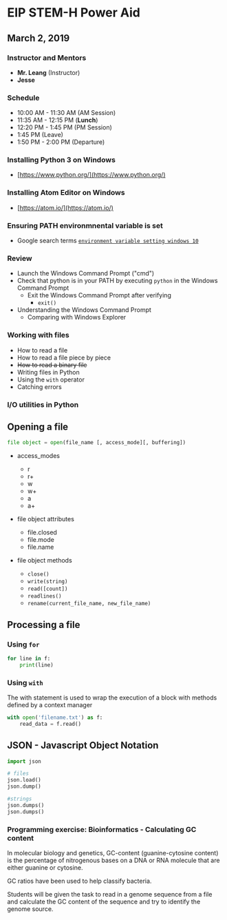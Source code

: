 # EIP STEM-H Power Aid
## March 2, 2019

### Instructor and Mentors

*  **Mr. Leang** (Instructor) 
*  **Jesse**

### Schedule

*  10:00 AM - 11:30 AM (AM Session)
*  11:35 AM - 12:15 PM (**Lunch**)
*  12:20 PM - 1:45 PM (PM Session)
*  1:45 PM (Leave)
*  1:50 PM - 2:00 PM (Departure)

### Installing Python 3 on Windows
  * [https://www.python.org/](https://www.python.org/)

### Installing Atom Editor on Windows
  *  [https://atom.io/](https://atom.io/)

### Ensuring PATH environmnental variable is set
  * Google search terms [`environment variable setting windows 10`](https://www.google.com/search?num=100&q=environment+variable+setting+windows+10&spell=1&sa=X&ved=0ahUKEwjBhdSXq_3eAhXCo4MKHXdDBW8QBQgpKAA&biw=954&bih=1022)

### Review

  *  Launch the Windows Command Prompt ("cmd")
  *  Check that python is in your PATH by executing `python` in the Windows Command Prompt
     *  Exit the Windows Command Prompt after verifying
         * `exit()`
  *  Understanding the Windows Command Prompt
     *  Comparing with Windows Explorer

### Working with files

  *  How to read a file
  *  How to read a file piece by piece
  *  ~~How to read a binary file~~
  *  Writing files in Python
  *  Using the `with` operator
  *  Catching errors

### I/O utilities in Python

## Opening a file

```python
file object = open(file_name [, access_mode][, buffering])
```

*  access_modes
    *  r
    *  r+
    *  w
    *  w+
    *  a
    *  a+

*  file object attributes
    *  file.closed
    *  file.mode
    *  file.name

*  file object methods
    *  `close()`
    *  `write(string)`
    *  `read([count])`
    *  `readlines()`
    *  `rename(current_file_name, new_file_name)`

## Processing a file

### Using `for`

```python
for line in f:
    print(line)
```

### Using `with`

The with statement is used to wrap the execution of a block with methods defined by a context manager

```python
with open('filename.txt') as f:
    read_data = f.read()
```

## JSON - Javascript Object Notation

```python
import json

# files
json.load()
json.dump()

#strings
json.dumps()
json.dumps()
```

### Programming exercise: Bioinformatics - Calculating GC content

In molecular biology and genetics, GC-content (guanine-cytosine content) is the percentage of nitrogenous bases on a DNA or RNA molecule that are either guanine or cytosine.

GC ratios have been used to help classify bacteria.

Students will be given the task to read in a genome sequence from a file and calculate the GC content of the sequence and try to identify the genome source.


